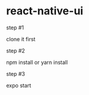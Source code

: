 # react-native-ui
step #1

clone it  first

step #2

npm install   or  yarn  install

step #3

expo  start

